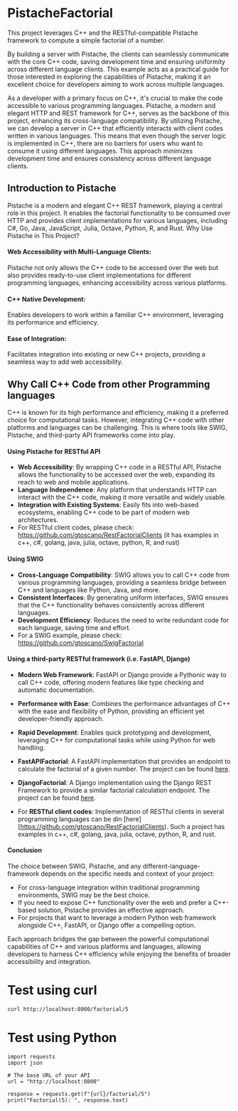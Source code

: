 # PistacheFactorial
This project leverages C++ and the RESTful-compatible Pistache framework to compute a simple factorial of a number. 

By building a server with Pistache, the clients can seamlessly communicate with the core C++ code, saving development time and ensuring uniformity across different language clients. This example acts as a practical guide for those interested in exploring the capabilities of Pistache, making it an excellent choice for developers aiming to work across multiple languages.

As a developer with a primary focus on C++, it's crucial to make the code accessible to various programming languages. Pistache, a modern and elegant HTTP and REST framework for C++, serves as the backbone of this project, enhancing its cross-language compatibility. By utilizing Pistache, we can develop a server in C++ that efficiently interacts with client codes written in various languages. This means that even though the server logic is implemented in C++, there are no barriers for users who want to consume it using different languages. This approach minimizes development time and ensures consistency across different language clients. 

## Introduction to Pistache

Pistache is a modern and elegant C++ REST framework, playing a central role in this project. It enables the factorial functionality to be consumed over HTTP and provides client implementations for various languages, including C#, Go, Java, JavaScript, Julia, Octave, Python, R, and Rust.
Why Use Pistache in This Project?

####  Web Accessibility with Multi-Language Clients: 
Pistache not only allows the C++ code to be accessed over the web but also provides ready-to-use client implementations for different programming languages, enhancing accessibility across various platforms.
####  C++ Native Development: 
Enables developers to work within a familiar C++ environment, leveraging its performance and efficiency.
####  Ease of Integration: 
Facilitates integration into existing or new C++ projects, providing a seamless way to add web accessibility.


## Why Call C++ Code from other Programming languages 
C++ is known for its high performance and efficiency, making it a preferred choice for computational tasks. However, integrating C++ code with other platforms and languages can be challenging. This is where tools like SWIG, Pistache, and third-party API frameworks come into play.

#### Using Pistache for RESTful API
- **Web Accessibility**: By wrapping C++ code in a RESTful API, Pistache allows the functionality to be accessed over the web, expanding its reach to web and mobile applications.
- **Language Independence**: Any platform that understands HTTP can interact with the C++ code, making it more versatile and widely usable.
- **Integration with Existing Systems**: Easily fits into web-based ecosystems, enabling C++ code to be part of modern web architectures.
- For RESTful client codes, please check: https://github.com/gtoscano/RestFactorialClients (it has examples in c++, c#, golang, java, julia, octave, python, R, and rust)


#### Using SWIG
- **Cross-Language Compatibility**: SWIG allows you to call C++ code from various programming languages, providing a seamless bridge between C++ and languages like Python, Java, and more.
- **Consistent Interfaces**: By generating uniform interfaces, SWIG ensures that the C++ functionality behaves consistently across different languages.
- **Development Efficiency**: Reduces the need to write redundant code for each language, saving time and effort.
- For a SWIG example, please check: https://github.com/gtoscano/SwigFactorial 


#### Using a third-party RESTful framework (i.e. FastAPI, Django)
- **Modern Web Framework**: FastAPI or Django provide a Pythonic way to call C++ code, offering modern features like type checking and automatic documentation.
- **Performance with Ease**: Combines the performance advantages of C++ with the ease and flexibility of Python, providing an efficient yet developer-friendly approach.
- **Rapid Development**: Enables quick prototyping and development, leveraging C++ for computational tasks while using Python for web handling.
- **FastAPIFactorial**: A FastAPI implementation that provides an endpoint to calculate the factorial of a given number. The project can be found [here](https://github.com/gtoscano/FastAPIFactorial).

- **DjangoFactorial**: A Django implementation using the Django REST Framework to provide a similar factorial calculation endpoint. The project can be found [here](https://github.com/gtoscano/DjangoFactorial).

- For **RESTful client codes**: Implementation of RESTful clients in several programming languages can be din [here][https://github.com/gtoscano/RestFactorialClients). Such a project has examples in c++, c#, golang, java, julia, octave, python, R, and rust.

#### Conclusion
The choice between SWIG, Pistache, and any different-language-framework depends on the specific needs and context of your project:
- For cross-language integration within traditional programming environments, SWIG may be the best choice.
- If you need to expose C++ functionality over the web and prefer a C++-based solution, Pistache provides an effective approach.
- For projects that want to leverage a modern Python web framework alongside C++, FastAPI, or Django offer a compelling option.

Each approach bridges the gap between the powerful computational capabilities of C++ and various platforms and languages, allowing developers to harness C++ efficiency while enjoying the benefits of broader accessibility and integration.


# Test using curl

```sh
curl http://localhost:8000/factorial/5

```

# Test using Python
```
import requests
import json

# The base URL of your API
url = "http://localhost:8000"

response = requests.get(f"{url}/factorial/5")
print("Factorial(5): ", response.text)
```
